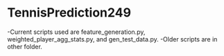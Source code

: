 # TennisPrediction249

-Current scripts used are feature_generation.py, weighted_player_agg_stats.py, and gen_test_data.py. 
-Older scripts are in other folder.
